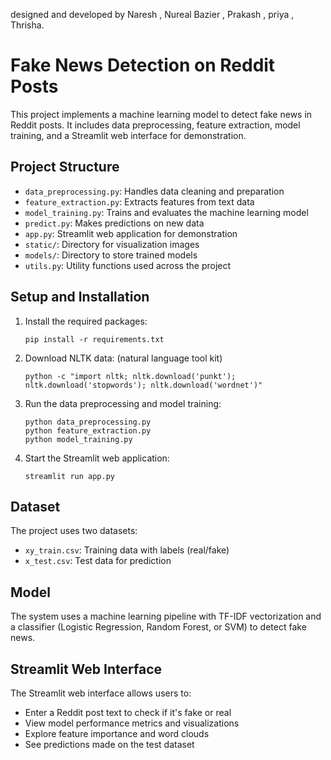 
designed and developed by Naresh , Nureal Bazier , Prakash , priya , Thrisha.

# Fake News Detection on Reddit Posts

This project implements a machine learning model to detect fake news in Reddit posts. It includes data preprocessing, feature extraction, model training, and a Streamlit web interface for demonstration.

## Project Structure 

- `data_preprocessing.py`: Handles data cleaning and preparation
- `feature_extraction.py`: Extracts features from text data
- `model_training.py`: Trains and evaluates the machine learning model
- `predict.py`: Makes predictions on new data
- `app.py`: Streamlit web application for demonstration
- `static/`: Directory for visualization images
- `models/`: Directory to store trained models
- `utils.py`: Utility functions used across the project

## Setup and Installation

1. Install the required packages:
   ```
   pip install -r requirements.txt
   ```

2. Download NLTK data: (natural language tool kit)
   ```
   python -c "import nltk; nltk.download('punkt'); nltk.download('stopwords'); nltk.download('wordnet')"
   ```

3. Run the data preprocessing and model training:
   ```
   python data_preprocessing.py
   python feature_extraction.py
   python model_training.py
   ```

4. Start the Streamlit web application:
   ```
   streamlit run app.py
   ```

## Dataset

The project uses two datasets:
- `xy_train.csv`: Training data with labels (real/fake)
- `x_test.csv`: Test data for prediction

## Model

The system uses a machine learning pipeline with TF-IDF vectorization and a classifier (Logistic Regression, Random Forest, or SVM) to detect fake news.

## Streamlit Web Interface
 
The Streamlit web interface allows users to:
- Enter a Reddit post text to check if it's fake or real
- View model performance metrics and visualizations
- Explore feature importance and word clouds
- See predictions made on the test dataset
